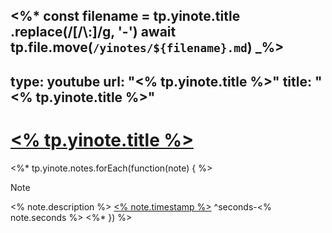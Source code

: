 <%*
const filename = tp.yinote.title
	.replace(/[\/\\:]/g, '-')
await tp.file.move(`/yinotes/${filename}.md`)
_%>
---
type: youtube
url: "<% tp.yinote.title %>"
title: "<% tp.yinote.title %>"
---
# [<% tp.yinote.title %>](<% tp.yinote.url %>)
<%* tp.yinote.notes.forEach(function(note) { %>
>[!note]
><% note.description %>
>[<% note.timestamp %>](<% note.url %>)
^seconds-<% note.seconds %>
<%* }) %>